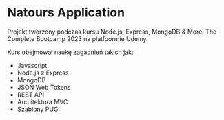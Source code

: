 # Natours Application

Projekt tworzony podczas kursu Node.js, Express, MongoDB & More: The Complete Bootcamp 2023 na platfoormie Udemy.

Kurs obejmował naukę zagadnień takich jak:
- Javascript
- Node.js z Express
- MongoDB
- JSON Web Tokens
- REST API
- Architektura MVC
- Szablony PUG
